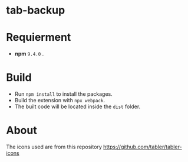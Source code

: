 # tab-backup

# Requierment

- **npm** `9.4.0` .

# Build

- Run `npm install` to install the packages.
- Build the extension with `npx webpack`.
- The built code will be located inside the `dist` folder.

# About

The icons used are from this repository https://github.com/tabler/tabler-icons
